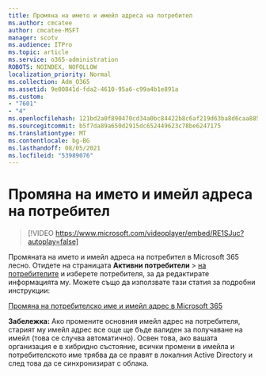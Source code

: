 ```yaml
---
title: Промяна на името и имейл адреса на потребител
ms.author: cmcatee
author: cmcatee-MSFT
manager: scotv
ms.audience: ITPro
ms.topic: article
ms.service: o365-administration
ROBOTS: NOINDEX, NOFOLLOW
localization_priority: Normal
ms.collection: Adm_O365
ms.assetid: 9e00841d-fda2-4610-95a6-c99a4b1e891a
ms.custom:
- "7601"
- "4"
ms.openlocfilehash: 121bd2a0f890470cd34a0bc84422b8c6af219d63ba8d6caa8855383a1adbfa18
ms.sourcegitcommit: b5f7da89a650d2915dc652449623c78be6247175
ms.translationtype: MT
ms.contentlocale: bg-BG
ms.lasthandoff: 08/05/2021
ms.locfileid: "53989076"
---
```

# <a name="change-a-users-name-and-email-address"></a>Промяна на името и имейл адреса на потребител

> [!VIDEO https://www.microsoft.com/videoplayer/embed/RE1SJuc?autoplay=false]

Промяната на името и имейл адреса на потребител в Microsoft 365 лесно. Отидете на страницата **Активни потребители** \> [на потребителите](https://go.microsoft.com/fwlink/p/?linkid=834822) и изберете потребителя, за да редактирате информацията му. Можете също да използвате тази статия за подробни инструкции:
  
[Промяна на потребителско име и имейл адрес в Microsoft 365](https://docs.microsoft.com/microsoft-365/admin/add-users/change-a-user-name-and-email-address)
  
 **Забележка:** Ако промените основния имейл адрес на потребителя, старият му имейл адрес все още ще бъде валиден за получаване на имейл (това се случва автоматично). Освен това, ако вашата организация е в хибридно състояние, всички промени в имейла и потребителското име трябва да се правят в локалния Active Directory и след това да се синхронизират с облака.